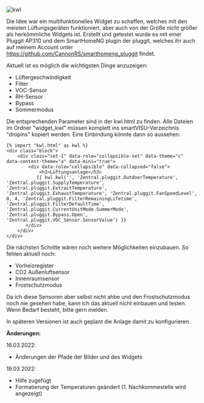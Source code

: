 <img alt="kwl" src="https://user-images.githubusercontent.com/47775739/159120639-decc1cd1-f641-4e27-b65a-7b3fb18fa99a.png">

Die Idee war ein multifunktionelles Widget zu schaffen, welches mit den meisten Lüftungsgeräten funktioniert, aber auch von der Größe nicht größer als herkömmliche Widgets ist. Erstellt und getestet wurde es mit einer Pluggit AP310 und dem SmartHomeNG plugin der pluggit, welches ihr auch auf meinem Account unter https://github.com/CannonRS/smarthomeng_pluggit findet.

Aktuell ist es möglich die wichtigsten Dinge anzuzeigen:

- Lüftergeschwindigkeit
- Filter
- VOC-Sensor
- RH-Sensor
- Bypass
- Sommermodus

Die entsprechenden Parameter sind in der kwl.html zu finden. Alle Dateien im Ordner "widget_kwl" müssen komplett ins smartVISU-Verzeichnis "dropins" kopiert werden. Eine Einbindung könnte dann so aussehen:

    {% import "kwl.html" as kwl %}
    <div class="block">
        <div class="set-1" data-role="collapsible-set" data-theme="c" data-content-theme="a" data-mini="true">
            <div data-role="collapsible" data-collapsed="false">
                <h3>Lüftungsanlage</h3>
               {{ kwl.kwl('', 'Zentral.pluggit.OutdoorTemperature', 'Zentral.pluggit.SupplyTemperature', 'Zentral.pluggit.ExtractTemperature', 'Zentral.pluggit.ExhaustTemperature', 'Zentral.pluggit.FanSpeedLevel', 0, 4, 'Zentral.pluggit.FilterRemainingLifetime', 'Zentral.pluggit.FilterDefaultTime', 'Zentral.pluggit.CurrentUnitMode.SummerMode', 'Zentral.pluggit.Bypass.Open', 'Zentral.pluggit.VOC_Sensor.SensorValue') }}
           </div>
        </div>
    </div>

Die nächsten Schritte wären noch weitere Möglichkeiten einzubauen. So fehlen aktuell noch:

- Vorheizregister
- CO2 Außenluftsensor
- Innenraumsensor
- Frostschutzmodus

Da ich diese Sensoren aber selbst nicht ahbe und den Frostschutzmodus noch nie gesehen habe, kann ich das aktuell nicht einbauen und testen. Wenn Bedarf besteht, bitte gern melden.

In späteren Versionen ist auch geplant die Anlage damit zu konfigurieren.

<b>Änderungen:</b>

16.03.2022:
- Änderungen der Pfade der Bilder und des Widgets

19.03.2022:
- Hilfe zugefügt
- Formatierung der Temperaturen geändert (1. Nachkommestelle wird angezeigt)
